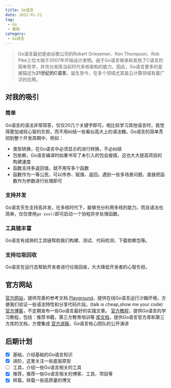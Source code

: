 ```yaml
---
title: Go语言
date: 2022-01-22
tag:
 - Go
 - 基础
category:
 - Go语言
---
```


> Go语言最初是由谷歌公司的Robert Griesemer、Ken Thompson、Rob Pike三位大咖于2007年开始设计发明。由于Go语言继承和发扬了C语言的简单哲学，并充分发挥当前时代多核架构的能力，因此，Go语言更多的是被描述为**21世纪的C语言**。诞生至今，在多个领域尤其是云计算领域有着广泛的应用。

## 对我的吸引

### 简单

Go语言的语法非常简答，仅仅20几个关键字即可。相比较学习其他语言时，我觉得更加减轻心智的负担，而不用纠结一些看似高大上的语法糖。Go语言的简单贯彻到整个开发周期中，例如：

- 类型转换，在Go语言中必须显示的进行转换，不必纠结
- 包依赖，Go语言编译时如果书写了未引入的包会报错，这也大大提高项目的构建速度
- 函数支持多返回值，就不用写多个函数
- 函数作为一等公民，可以传参、赋值、返回。遇到一些多场景问题，直接把函数作为参数进行处理即可

### 支持并发

Go语言天生支持高并发，在多核时代下，能够充分利用多核的能力。而且语法也简单，仅仅使用`go xxx()`即可启动一个协程异步处理函数。

### 工具链丰富

Go语言有成熟的工具链帮助我们构建、测试、代码检测、下载依赖包等。

### 支持垃圾回收

Go语言在运行态帮助开发者进行垃圾回收，大大降低开发者的心智负担。

## 官方网站

[官方网站](https://go.dev/)，提供完善的参考文档
[Playground](https://go.dev/play/)，提供在线Go语言运行沙箱环境，方便我们验证一些语法特性和分享代码片段。(talk is cheap,show me your code)
[官方博客](https://go.dev/blog/)，不定期发布一些Go语言最好的实践文章。
[官方教程](https://go.dev/learn/)，提供Go语言的学习教程，包括：推荐书籍，第三方教育培训等
[库文档](https://pkg.go.dev/)，提供Go语言官方库和第三方库的文档，方便集成
[官方讲稿](https://go.dev/talks/)，Go语言核心团队的公开演讲

## 后期计划

- [x] 基础，介绍基础的Go语言知识
- [x] 进阶，这里关注一些底层原型
- [ ] 工具，介绍一些Go语言相关的工具
- [x] 推荐，推荐一些Go语言相关的博客、工具、项目等
- [x] 转载，转载一些高质量的博文
